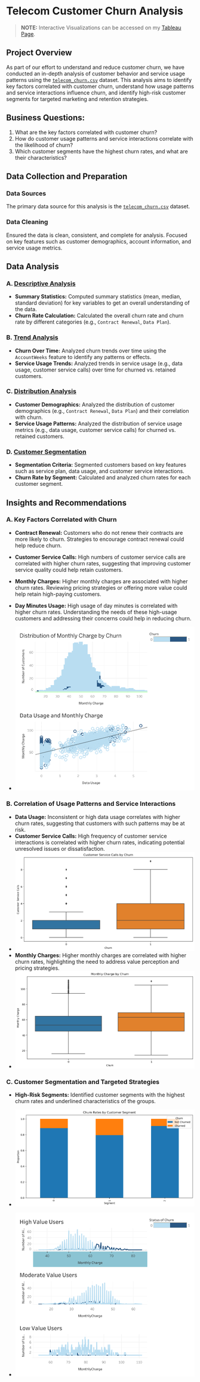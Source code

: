 # Telecom Customer Churn Analysis

> **NOTE:** Interactive Visualizations can be accessed on my [Tableau Page](https://public.tableau.com/app/profile/giorgi.gogitidze/vizzes). 

## Project Overview

As part of our effort to understand and reduce customer churn, we have conducted an in-depth analysis of customer behavior and service usage patterns using the [`telecom_churn.csv`](https://www.kaggle.com/datasets/barun2104/telecom-churn/data) dataset. This analysis aims to identify key factors correlated with customer churn, understand how usage patterns and service interactions influence churn, and identify high-risk customer segments for targeted marketing and retention strategies.

## Business Questions:
1. What are the key factors correlated with customer churn?
2. How do customer usage patterns and service interactions correlate with the likelihood of churn?
3. Which customer segments have the highest churn rates, and what are their characteristics?

## Data Collection and Preparation

### Data Sources

The primary data source for this analysis is the [`telecom_churn.csv`](https://www.kaggle.com/datasets/barun2104/telecom-churn/data) dataset. 

### Data Cleaning

Ensured the data is clean, consistent, and complete for analysis. Focused on key features such as customer demographics, account information, and service usage metrics.

## Data Analysis

### A. [Descriptive Analysis](DescriptiveAnalysis.ipynb)

- **Summary Statistics:** Computed summary statistics (mean, median, standard deviation) for key variables to get an overall understanding of the data.
- **Churn Rate Calculation:** Calculated the overall churn rate and churn rate by different categories (e.g., `Contract Renewal`, `Data Plan`).

### B. [Trend Analysis](TrendAnalysis.ipynb)

- **Churn Over Time:** Analyzed churn trends over time using the `AccountWeeks` feature to identify any patterns or effects.
- **Service Usage Trends:** Analyzed trends in service usage (e.g., data usage, customer service calls) over time for churned vs. retained customers.

### C. [Distribution Analysis](DistributionAnalysis.ipynb)

- **Customer Demographics:** Analyzed the distribution of customer demographics (e.g., `Contract Renewal`, `Data Plan`) and their correlation with churn.
- **Service Usage Patterns:** Analyzed the distribution of service usage metrics (e.g., data usage, customer service calls) for churned vs. retained customers.

### D. [Customer Segmentation](Segmentation.ipynb)

- **Segmentation Criteria:** Segmented customers based on key features such as service plan, data usage, and customer service interactions.
- **Churn Rate by Segment:** Calculated and analyzed churn rates for each customer segment.

## Insights and Recommendations

### A. Key Factors Correlated with Churn

- **Contract Renewal:** Customers who do not renew their contracts are more likely to churn. Strategies to encourage contract renewal could help reduce churn.
- **Customer Service Calls:** High numbers of customer service calls are correlated with higher churn rates, suggesting that improving customer service quality could help retain customers.
- **Monthly Charges:** Higher monthly charges are associated with higher churn rates. Reviewing pricing strategies or offering more value could help retain high-paying customers.
- **Day Minutes Usage:** High usage of day minutes is correlated with higher churn rates. Understanding the needs of these high-usage customers and addressing their concerns could help in reducing churn.

- ![Data Usage and Monthly Charges](images/TableauVisualizations/DataUsageMonthlyCharge.png)

### B. Correlation of Usage Patterns and Service Interactions
 
- **Data Usage:** Inconsistent or high data usage correlates with higher churn rates, suggesting that customers with such patterns may be at risk.
- **Customer Service Calls:** High frequency of customer service interactions is correlated with higher churn rates, indicating potential unresolved issues or dissatisfaction.
- ![Customer Service By Churn Status](images/DescriptiveAnalysis/CustomerServiceCalls.png)
- **Monthly Charges:** Higher monthly charges are correlated with higher churn rates, highlighting the need to address value perception and pricing strategies.
- ![Monthly Charge by Churn Status](images/DescriptiveAnalysis/MonthlyChargesByChurn.png)

### C. Customer Segmentation and Targeted Strategies

- **High-Risk Segments:** Identified customer segments with the highest churn rates and underlined characteristics of the groups.
- ![Customer Segments](images/Segmentation/Segments.png)

- ![Segmentation Results](images/TableauVisualizations/Segmentation.png)



